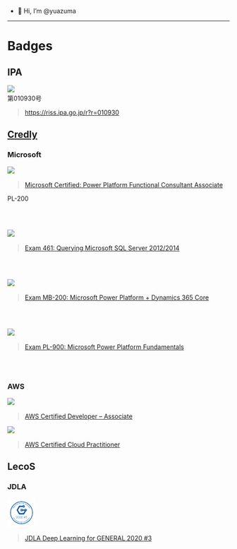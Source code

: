 - 👋 Hi, I’m @yuazuma

---

# Badges

## IPA

<img src="https://user-images.githubusercontent.com/44966997/127832112-bf28d5f6-be68-44a5-ae1a-be03ecc03cff.png" height="64">
<br>
第010930号

> https://riss.ipa.go.jp/r?r=010930


## [Credly](https://www.credly.com/users/yuta-azuma)

### Microsoft

<img src="https://user-images.githubusercontent.com/44966997/217959557-d6a11b68-83da-4d20-b1e0-18fbf6e17e3b.png" height="64">

> [Microsoft Certified: Power Platform Functional Consultant Associate](https://www.credly.com/badges/7d33992e-11ba-4939-9157-90e9634574d4/public_url)

PL-200

<br><br>

<img src="https://user-images.githubusercontent.com/44966997/127831108-0d116273-f8e4-414b-972a-d1de46756a93.png" height="64">

> [Exam 461: Querying Microsoft SQL Server 2012/2014](https://www.credly.com/badges/1076565a-6f49-4869-9cc6-a9e802ef06e4/public_url)

<br><br>

<img src="https://user-images.githubusercontent.com/44966997/127831167-ee8aa995-129e-45e3-a6b9-c961b163fb34.png" height="64">

> [Exam MB-200: Microsoft Power Platform + Dynamics 365 Core](https://www.credly.com/badges/1dd66df4-4a22-444e-82a4-549508ac4726/public_url)

<br><br>

<img src="https://user-images.githubusercontent.com/44966997/169260267-183af4d2-141c-4acc-b9e7-cc4983ddb752.png" height="64">

> [Exam PL-900: Microsoft Power Platform Fundamentals](https://www.credly.com/badges/470dec90-c7de-4003-87af-0cf09267b2ae/public_url)

<br><br>

### AWS

<img src="https://user-images.githubusercontent.com/44966997/177060061-d19de4a8-31de-4dab-bb64-05e7b081d468.png" height="64">

> [AWS Certified Developer – Associate](https://www.credly.com/badges/5a17c5ea-96da-4918-ad78-0e01497c2e9e/public_url)

<img src="https://user-images.githubusercontent.com/44966997/127831202-3c31f192-8050-4ca1-b319-ab9fb72667d8.png" height="64">

> [AWS Certified Cloud Practitioner](https://www.credly.com/badges/e2e89f43-9c8e-46d9-ae21-225f21e90efb/public_url)


## LecoS

### JDLA

<img src="https://raw.githubusercontent.com/yuazuma/yuazuma/main/bDFydFVvUnpzdHRIbytibkFRZjlJdz09.png" height="64">

> [JDLA Deep Learning for GENERAL 2020 #3](https://nlp.netlearning.co.jp/api/v1.0/openBadge/v2/Wallet/Public/GetAssertionShare/bDFydFVvUnpzdHRIbytibkFRZjlJdz09)
